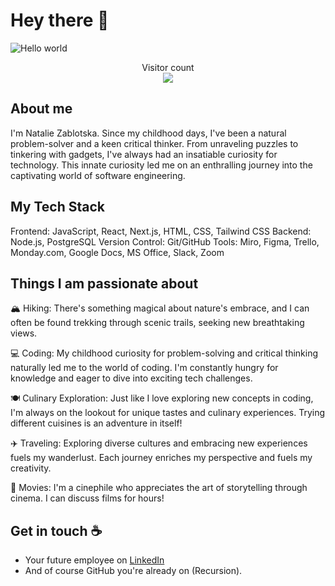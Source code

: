 # Hey there :wave:

<img src="https://raw.githubusercontent.com/sagar-viradiya/sagar-viradiya/master/resources/banner.png" alt="Hello world">

<p align="center"> 
  Visitor count<br>
  <img src="https://profile-counter.glitch.me/nataliiazab/count.svg" />
</p>

## About me

I'm Natalie Zablotska. Since my childhood days, I've been a natural problem-solver and a keen critical thinker. From unraveling puzzles to tinkering with gadgets, I've always had an insatiable curiosity for technology. This innate curiosity led me on an enthralling journey into the captivating world of software engineering.

## My Tech Stack
Frontend: JavaScript, React, Next.js, HTML, CSS, Tailwind CSS
Backend: Node.js, PostgreSQL
Version Control: Git/GitHub
Tools: Miro, Figma, Trello, Monday.com, Google Docs, MS Office, Slack, Zoom

## Things I am passionate about

🏔️ Hiking: There's something magical about nature's embrace, and I can often be found trekking through scenic trails, seeking new breathtaking views.

💻 Coding: My childhood curiosity for problem-solving and critical thinking naturally led me to the world of coding. I'm constantly hungry for knowledge and eager to dive into exciting tech challenges.

🍽️ Culinary Exploration: Just like I love exploring new concepts in coding, I'm always on the lookout for unique tastes and culinary experiences. Trying different cuisines is an adventure in itself!

✈️ Traveling: Exploring diverse cultures and embracing new experiences fuels my wanderlust. Each journey enriches my perspective and fuels my creativity.

🎥 Movies: I'm a cinephile who appreciates the art of storytelling through cinema. I can discuss films for hours!
  
## Get in touch :coffee:

- Your future employee on [LinkedIn](https://www.linkedin.com/in/nataliia-zablotska/)
- And of course GitHub you're already on (Recursion).
